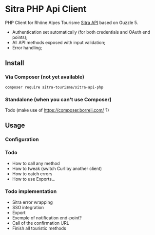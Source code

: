 # Sitra PHP Api Client

PHP Client for Rhône Alpes Tourisme [Sitra API](http://www.sitra-rhonealpes.com/) based on Guzzle 5.

- Authentication set automatically (for both credentials and OAuth end points);
- All API methods exposed with input validation;
- Error handling;

## Install

### Via Composer (not yet available)

    composer require sitra-tourisme/sitra-api-php
    
### Standalone (when you can't use Composer)

Todo (make use of https://composer.borreli.com/ ?)

## Usage

### Configuration


### Todo

- How to call any method
- How to tweak (switch Curl by another client)
- How to catch errors
- How to use Exports...

### Todo implementation

- Sitra error wrapping
- SSO integration
- Export
 - Exemple of notification end-point?
 - Call of the confirmation URL
- Finish all touristic methods
